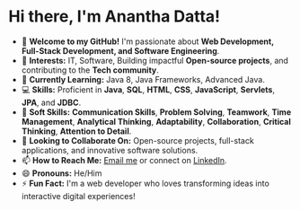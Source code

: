 # Hi there, I'm Anantha Datta! 

- 👋 **Welcome to my GitHub!** I'm passionate about **Web Development, Full-Stack Development, and Software Engineering**.
- 👀 **Interests:** IT, Software, Building impactful **Open-source projects**, and contributing to the **Tech community**.
- 🌱 **Currently Learning:** Java 8, Java Frameworks, Advanced Java.
- 💻 **Skills:** Proficient in **Java**, **SQL**, **HTML**, **CSS**, **JavaScript**, **Servlets**, **JPA**, and **JDBC**.
- 🧠 **Soft Skills:** **Communication Skills**, **Problem Solving**, **Teamwork**, **Time Management**, **Analytical Thinking**, **Adaptability**, **Collaboration**, **Critical Thinking**, **Attention to Detail**.
- 💞️ **Looking to Collaborate On:** Open-source projects, full-stack applications, and innovative software solutions.
- 📫 **How to Reach Me:** [Email me](mailto:ananthadatta1@gmail.com) or connect on [LinkedIn](https://www.linkedin.com/in/sarvade-anantha-datta-5a0807249/).
- 😄 **Pronouns:** He/Him
- ⚡ **Fun Fact:** I'm a web developer who loves transforming ideas into interactive digital experiences!

<!---
Ananthadatta02/Ananthadatta02 is a ✨ special ✨ repository because its `README.md` (this file) appears on your GitHub profile.
You can click the Preview link to take a look at your changes.
--->

